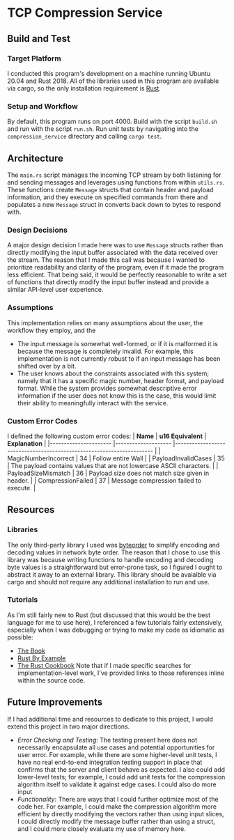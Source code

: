 # TCP Compression Service
## Build and Test
### Target Platform
I conducted this program's development on a machine running Ubuntu 20.04 and Rust 2018.
All of the libraries used in this program are available via cargo, so the only installation
requirement is [Rust](https://www.rust-lang.org/tools/install). 
### Setup and Workflow
By default, this program runs on port 4000. 
Build with the script `build.sh` and run with the script `run.sh`. Run unit tests by navigating into the
`compression_service` directory and calling `cargo test`. 
## Architecture
The `main.rs` script manages the incoming TCP stream by both listening for and sending messages and
leverages using functions from within `utils.rs`. These functions create `Message` structs that contain
header and payload information, and they execute on specified commands from there and populates a new
`Message` struct in converts back down to bytes to respond with.
### Design Decisions
A major design decision I made here was to use `Message` structs rather than directly modifying the input
buffer associated with the data received over the stream. The reason that I made this call was because I
wanted to prioritize readability and clarity of the program, even if it made the program less efficient. That
being said, it would be perfectly reasonable to write a set of functions that directly modify the input
buffer instead and provide a similar API-level user experience.
### Assumptions
This implementation relies on many assumptions about the user, the workflow they employ, and the
- The input message is somewhat well-formed, or if it is malformed it is
because the message is completely invalid. For example, this implementation
is not currently robust to if an input message has been shifted over by a bit.
- The user knows about the constraints associated with this system; namely that
it has a specific magic number, header format, and payload format. While the system provides somewhat
descriptive error information if the user does not know this is the case, this would limit their
ability to meaningfully interact with the service.

### Custom Error Codes
I defined the following custom error codes:
| **Name**             	| **u16 Equivalent** 	| **Explanation**                                                      	|
|----------------------	|--------------------	|----------------------------------------------------------------------	|
| MagicNumberIncorrect 	| 34                 	| Follow entire Wall                                                   	|
| PayloadInvalidCases  	| 35                 	| The payload contains values that are not lowercase ASCII characters. 	|
| PayloadSizeMismatch  	| 36                 	| Payload size does not match size given in header.                    	|
| CompressionFailed    	| 37                 	| Message compression failed to execute.                               	|

## Resources
### Libraries
The only third-party library I used was [byteorder](https://docs.rs/byteorder/1.0.0/byteorder/index.html)
to simplify encoding and decoding values in network byte order. The reason that I chose to use this library
was because writing functions to handle encoding and decoding byte values is a straightforward but error-prone
task, so I figured I ought to abstract it away to an external library. This library should be avaialble via cargo
and should not require any additional installation to run and use.
### Tutorials
As I'm still fairly new to Rust (but discussed that this would be the best language for me to use here),
I referenced a few tutorials fairly extensively, especially when I was debugging or trying to make my code
as idiomatic as possible:
- [The Book](https://doc.rust-lang.org/book/)
- [Rust By Example](https://doc.rust-lang.org/stable/rust-by-example/index.html)
- [The Rust Cookbook](https://rust-lang-nursery.github.io/rust-cookbook/)
Note that if I made specific searches for implementation-level work, I've provided links to those references inline within the source code.

## Future Improvements
If I had additional time and resources to dedicate to this project, I would extend this project in two major directions.

- *Error Checking and Testing*: The testing present here does not necessarily encapsulate all use cases and potential opportunities
for user error. For example, while there are some higher-level unit tests, I have no real end-to-end integration testing support
in place that confirms that the server and client behave as expected. I also could add lower-level tests; for example, I could
add unit tests for the compression algorithm itself to validate it against edge cases. I could also do more input 
- *Functionality*: There are ways that I could further optimize most of the code her. For example, I could make the compression algorithm
more efficient by directly modifying the vectors rather than using input slices, I could directly modify the message buffer
rather than using a struct, and I could more closely evaluate my use of memory here.
